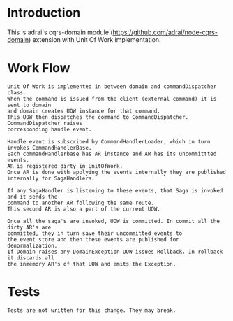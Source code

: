 # Introduction

This is adrai's cqrs-domain module (https://github.com/adrai/node-cqrs-domain) extension with Unit Of Work implementation.

# Work Flow

    Unit Of Work is implemented in between domain and commandDispatcher class.
	When the command is issued from the client (external command) it is sent to domain 
	and domain creates UOW instance for that command.
	This UOW then dispatches the command to CommandDispatcher. CommandDispatcher raises 
	corresponding handle event.
	
	Handle event is subscribed by CommandHandlerLoader, which in turn invokes CommandHandlerBase.
	Each commandHandlerbase has AR instance and AR has its uncommittted events. 
	AR is registered dirty in UnitOfWork.
	Once AR is done with applying the events internally they are published internally for SagaHandlers.
	
	If any SagaHandler is listening to these events, that Saga is invoked and it sends the 
	command to another AR following the same route.
	This second AR is also a part of the current UOW. 
	
	Once all the saga's are invoked, UOW is committed. In commit all the dirty AR's are 
	committed, they in turn save their uncommitted events to 
	the event store and then these events are published for denormalization.
	If Domain raises any DomainException UOW issues Rollback. In rollback it discards all 
	the inmemory AR's of that UOW and emits the Exception.	

# Tests

	Tests are not written for this change. They may break.